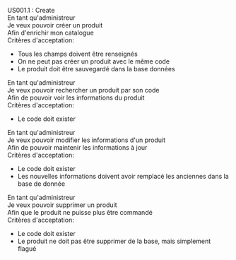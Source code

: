 US001.1 : Create  
En tant qu'administreur  
Je veux pouvoir créer un produit  
Afin d'enrichir mon catalogue  
Critères d'acceptation:  
- Tous les champs doivent être renseignés
- On ne peut pas créer un produit avec le même code
- Le produit doit être sauvegardé dans la base données
  
En tant qu'administreur  
Je veux pouvoir rechercher un produit par son code  
Afin de pouvoir voir les informations du produit   
Critères d'acceptation:  
- Le code doit exister
  
En tant qu'administreur  
Je veux pouvoir modifier les informations d'un produit  
Afin de pouvoir maintenir les informations à jour   
Critères d'acceptation:  
- Le code doit exister
- Les nouvelles informations doivent avoir remplacé les anciennes dans la base de donnée
  
En tant qu'administreur  
Je veux pouvoir supprimer un produit  
Afin que le produit ne puisse plus être commandé   
Critères d'acceptation:  
- Le code doit exister
- Le produit ne doit pas être supprimer de la base, mais simplement flagué

